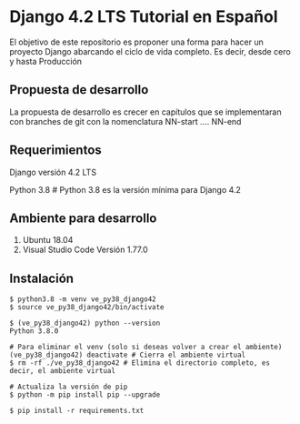 
# Django 4.2 LTS Tutorial en Español
El objetivo de este repositorio es proponer una forma para hacer un proyecto Django abarcando el ciclo de vida completo. Es decir, desde cero y hasta Producción
## Propuesta de desarrollo
La propuesta de desarrollo es crecer en capítulos que se implementaran con branches de git con la nomenclatura NN-start .... NN-end

## Requerimientos
Django versión 4.2 LTS

Python 3.8 # Python 3.8 es la versión mínima para Django 4.2

## Ambiente para desarrollo
1) Ubuntu 18.04
2) Visual Studio Code Versión 1.77.0

## Instalación
```
$ python3.8 -m venv ve_py38_django42
$ source ve_py38_django42/bin/activate

$ (ve_py38_django42) python --version
Python 3.8.0

# Para eliminar el venv (solo si deseas volver a crear el ambiente)
(ve_py38_django42) deactivate # Cierra el ambiente virtual
$ rm -rf ./ve_py38_django42 # Elimina el directorio completo, es decir, el ambiente virtual

# Actualiza la versión de pip
$ python -m pip install pip --upgrade

$ pip install -r requirements.txt
```

